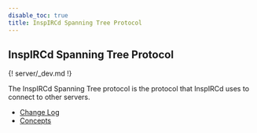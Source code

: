 ```yaml
---
disable_toc: true
title: InspIRCd Spanning Tree Protocol
---
```


## InspIRCd Spanning Tree Protocol

{! server/_dev.md !}

The InspIRCd Spanning Tree protocol is the protocol that InspIRCd uses to connect to other servers.

- [Change Log](/server/change-log)
- [Concepts](/server/concepts)
